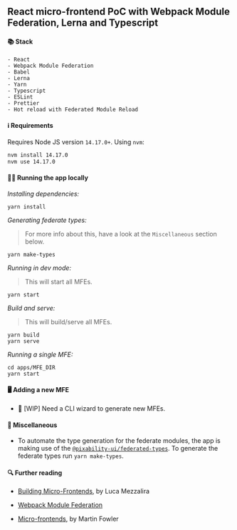 ## React micro-frontend PoC with Webpack Module Federation, Lerna and Typescript

#### 📚 Stack

```
- React
- Webpack Module Federation
- Babel
- Lerna
- Yarn
- Typescript
- ESLint
- Prettier
- Hot reload with Federated Module Reload
```

#### ℹ️ Requirements

Requires Node JS version `14.17.0+`. Using `nvm`:

```sh
nvm install 14.17.0
nvm use 14.17.0
```

#### 🏃‍♀️ Running the app locally

_Installing dependencies:_

```
yarn install
```

_Generating federate types:_

> For more info about this, have a look at the `Miscellaneous` section below.

```
yarn make-types
```

_Running in dev mode:_

> This will start all MFEs.

```
yarn start
```

_Build and serve:_

> This will build/serve all MFEs.

```
yarn build
yarn serve
```

_Running a single MFE:_

```
cd apps/MFE_DIR
yarn start
```

#### 🖥 Adding a new MFE

- 🚧 [WIP] Need a CLI wizard to generate new MFEs.

#### 🧩 Miscellaneous

- To automate the type generation for the federate modules, the app is making use of the [`@pixability-ui/federated-types`](https://github.com/pixability/federated-types). To generate the federate types run `yarn make-types`.

#### 🔍 Further reading

- [Building Micro-Frontends](https://www.oreilly.com/library/view/building-micro-frontends/9781492082989/), by Luca Mezzalira

- [Webpack Module Federation](https://webpack.js.org/concepts/module-federation/)

- [Micro-frontends](https://martinfowler.com/articles/micro-frontends.html), by Martin Fowler
